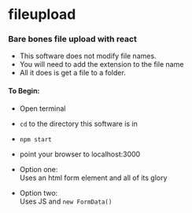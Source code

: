 # fileupload
### Bare bones file upload with react

- This software does not modify file names.  
- You will need to add the extension to the file name  
- All it does is get a file to a folder. 

#### To Begin:  
- Open terminal  
- `cd` to the directory this software is in  
- `npm start`  
- point your browser to localhost:3000  

- Option one:  
  Uses an html form element and all of its glory  
  
- Option two:  
  Uses JS and `new FormData()`  
